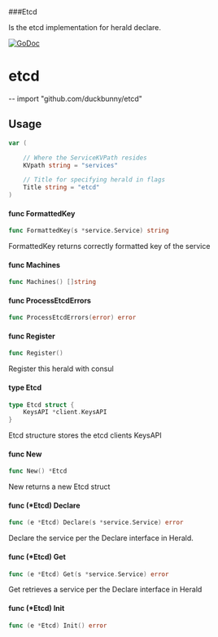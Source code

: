 ###Etcd

Is the etcd implementation for herald declare.

[![GoDoc](https://godoc.org/github.com/duckbunny/etcd?status.svg)](https://godoc.org/github.com/duckbunny/etcd)


# etcd
--
    import "github.com/duckbunny/etcd"




## Usage

```go
var (

	// Where the ServiceKVPath resides
	KVpath string = "services"

	// Title for specifying herald in flags
	Title string = "etcd"
)
```

#### func  FormattedKey

```go
func FormattedKey(s *service.Service) string
```
FormattedKey returns correctly formatted key of the service

#### func  Machines

```go
func Machines() []string
```

#### func  ProcessEtcdErrors

```go
func ProcessEtcdErrors(error) error
```

#### func  Register

```go
func Register()
```
Register this herald with consul

#### type Etcd

```go
type Etcd struct {
	KeysAPI *client.KeysAPI
}
```

Etcd structure stores the etcd clients KeysAPI

#### func  New

```go
func New() *Etcd
```
New returns a new Etcd struct

#### func (*Etcd) Declare

```go
func (e *Etcd) Declare(s *service.Service) error
```
Declare the service per the Declare interface in Herald.

#### func (*Etcd) Get

```go
func (e *Etcd) Get(s *service.Service) error
```
Get retrieves a service per the Declare interface in Herald

#### func (*Etcd) Init

```go
func (e *Etcd) Init() error
```
